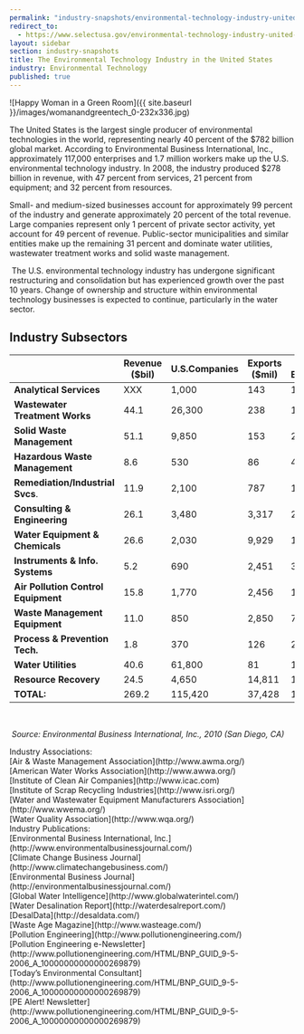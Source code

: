 ```yaml
---
permalink: "industry-snapshots/environmental-technology-industry-united-states.html"
redirect_to:
  - https://www.selectusa.gov/environmental-technology-industry-united-states
layout: sidebar
section: industry-snapshots
title: The Environmental Technology Industry in the United States
industry: Environmental Technology
published: true
---
```


<span class="imgright">![Happy Woman in a Green Room]({{ site.baseurl }}/images/womanandgreentech_0-232x336.jpg)</span>

The United States is the largest single producer of environmental technologies in the world, representing nearly 40 percent of the $782 billion global market. According to Environmental Business International, Inc., approximately 117,000 enterprises and 1.7 million workers make up the U.S. environmental technology industry. In 2008, the industry produced $278 billion in revenue, with 47 percent from services, 21 percent from equipment; and 32 percent from resources. 

Small- and medium-sized businesses account for approximately 99 percent of the industry and generate approximately 20 percent of the total revenue. Large companies represent only 1 percent of private sector activity, yet account for 49 percent of revenue. Public-sector municipalities and similar entities make up the remaining 31 percent and dominate water utilities, wastewater treatment works and solid waste management. 

&nbsp;The U.S. environmental technology industry has undergone significant restructuring and consolidation but has experienced growth over the past 10 years. Change of ownership and structure within environmental technology businesses is expected to continue, particularly in the water sector. 

## Industry Subsectors 

|                                      | Revenue ($bil)     | U.S.Companies      | Exports ($mil)     | U.S. Employment      |
|--------------------------------------|--------------------|--------------------|--------------------|----------------------|
| **Analytical Services**              | XXX                | 1,000              | 143                | 19,700               |
| **Wastewater Treatment Works**       | 44.1               | 26,300             | 238                | 169,000              |
| **Solid Waste Management**           | 51.1               | 9,850              | 153                | 265,300              |
| **Hazardous Waste Management**       | 8.6                | 530                | 86                 | 42,100               |
| **Remediation/Industrial Svcs**.     | 11.9               | 2,100              | 787                | 100,000              |
| **Consulting & Engineering**         | 26.1               | 3,480              | 3,317              | 246,400              |
| **Water Equipment & Chemicals**      | 26.6               | 2,030              | 9,929              | 157,300              |
| **Instruments & Info. Systems**      | 5.2                | 690                | 2,451              | 36,100               |
| **Air Pollution Control Equipment**  | 15.8               | 1,770              | 2,456              | 101,800              |
| **Waste Management Equipment**       | 11.0               | 850                | 2,850              | 73,800               |
| **Process & Prevention Tech.**       | 1.8                | 370                | 126                | 28,600               |
| **Water Utilities**                  | 40.6               | 61,800             | 81                 | 162,000              |
| **Resource Recovery**                | 24.5               | 4,650              | 14,811             | 169,100              |
| **TOTAL:**                           | 269.2              | 115,420            | 37,428             | 1,571,200            |

<br>

*&nbsp;Source: Environmental Business International, Inc., 2010 (San Diego, CA)*

<span class="field field-type-link field-field-industry-assoications">
      <span class="field-label">Industry Associations:&nbsp;</span><br>
    <span class="field-items">
            <span class="field-item odd">
                    [Air &amp; Waste Management Association](http://www.awma.org/)        </span><br>
              <span class="field-item even">
                    [American Water Works Association](http://www.awwa.org/)        </span><br>
              <span class="field-item odd">
                    [Institute of Clean Air Companies](http://www.icac.com)        </span><br>
              <span class="field-item even">
                    [Institute of Scrap Recycling Industries](http://www.isri.org/)        </span><br>
              <span class="field-item odd">
                    [Water and Wastewater Equipment Manufacturers Association](http://www.wwema.org/)        </span><br>
              <span class="field-item even">
                    [Water Quality Association](http://www.wqa.org/)        </span><br>
        </span>
</span>

<span class="field field-type-link field-field-industry-publications">
      <span class="field-label">Industry Publications:&nbsp;</span><br>
    <span class="field-items">
            <span class="field-item odd">
                    [Environmental Business International, Inc.](http://www.environmentalbusinessjournal.com/)        </span><br>
              <span class="field-item even">
                    [Climate Change Business Journal](http://www.climatechangebusiness.com/)        </span><br>
              <span class="field-item odd">
                    [Environmental Business Journal](http://environmentalbusinessjournal.com/)        </span><br>
              <span class="field-item even">
                    [Global Water Intelligence](http://www.globalwaterintel.com/)        </span><br>
              <span class="field-item odd">
                    [Water Desalination Report](http://waterdesalreport.com/)        </span><br>
              <span class="field-item even">
                    [DesalData](http://desaldata.com/)        </span><br>
              <span class="field-item odd">
                    [Waste Age Magazine](http://www.wasteage.com/)        </span><br>
              <span class="field-item even">
                    [Pollution Engineering](http://www.pollutionengineering.com/)        </span><br>
              <span class="field-item odd">
                    [Pollution Engineering e-Newsletter](http://www.pollutionengineering.com/HTML/BNP_GUID_9-5-2006_A_10000000000000269879)        </span><br>
              <span class="field-item even">
                    [Today’s Environmental Consultant](http://www.pollutionengineering.com/HTML/BNP_GUID_9-5-2006_A_10000000000000269879)        </span><br>
              <span class="field-item odd">
                    [PE Alert! Newsletter](http://www.pollutionengineering.com/HTML/BNP_GUID_9-5-2006_A_10000000000000269879)        </span><br>
        </span>
</span>
